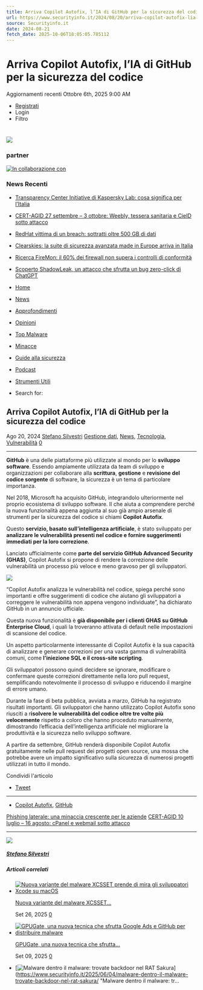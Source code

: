 ```yaml
---
title: Arriva Copilot Autofix, l’IA di GitHub per la sicurezza del codice
url: https://www.securityinfo.it/2024/08/20/arriva-copilot-autofix-lia-di-github-per-la-sicurezza-del-codice/?utm_source=rss&utm_medium=rss&utm_campaign=arriva-copilot-autofix-lia-di-github-per-la-sicurezza-del-codice
source: Securityinfo.it
date: 2024-08-21
fetch_date: 2025-10-06T18:05:05.785112
---
```


# Arriva Copilot Autofix, l’IA di GitHub per la sicurezza del codice

Aggiornamenti recenti Ottobre 6th, 2025 9:00 AM

* [Registrati](https://www.securityinfo.it/registrazione/)
* Login
* Filtro

# [![](https://securityinfo.it/wp-content/uploads/2016/08/LogoSquadrato_750px-1.jpg)](https://www.securityinfo.it)

### partner

[![In collaborazione con](https://www.securityinfo.it/wp-content/uploads/2025/06/Security_empty-1.jpg)](https://securityinfo.it/partner "partner")

### News Recenti

* [Transparency Center Initiative di Kaspersky Lab: cosa significa per l’Italia](https://www.securityinfo.it/2019/01/18/transparency-center-initiative-di-kaspersky-lab-cosa-significa-per-litalia/)
* [CERT-AGID 27 settembre – 3 ottobre: Weebly, tessera sanitaria e CieID sotto attacco](https://www.securityinfo.it/2025/10/06/cert-agid-27-settembre-3-ottobre-weebly-tessera-sanitaria-e-cieid-sotto-attacco/)
* [RedHat vittima di un breach: sottratti oltre 500 GB di dati](https://www.securityinfo.it/2025/10/03/redhat-vittima-di-un-breach-sottratti-oltre-500-gb-di-dati/)
* [Clearskies: la suite di sicurezza avanzata made in Europe arriva in Italia](https://www.securityinfo.it/2025/10/03/clearskies-la-suite-di-sicurezza-avanzata-tutta-made-in-europe-arriva-in-italia/)
* [Ricerca FireMon: il 60% dei firewall non supera i controlli di conformità](https://www.securityinfo.it/2025/10/01/il-60-dei-firewall-non-supera-i-controlli-di-conformita-la-ricerca-di-firemon/)
* [Scoperto ShadowLeak, un attacco che sfrutta un bug zero-click di ChatGPT](https://www.securityinfo.it/2025/09/30/scoperto-shadowleak-un-attacco-che-sfrutta-un-bug-zero-click-di-chatgpt/)

* [Home](https://www.securityinfo.it)
* [News](https://www.securityinfo.it/category/news/)
* [Approfondimenti](https://www.securityinfo.it/category/approfondimenti/)
* [Opinioni](https://www.securityinfo.it/category/opinioni/)
* [Top Malware](https://www.securityinfo.it/top-malware-page/)
* [Minacce](https://www.securityinfo.it/category/minacce-2/)
* [Guide alla sicurezza](http://www.securityinfo.it/guide-alla-sicurezza/)
* [Podcast](https://www.securityinfo.it/podcast-page/)
* [Strumenti Utili](https://www.securityinfo.it/category/strumenti-utili/)

* Search for:

## Arriva Copilot Autofix, l’IA di GitHub per la sicurezza del codice

Ago 20, 2024  [Stefano Silvestri](https://www.securityinfo.it/author/stefano-silvestri/ "Articoli scritti da Stefano Silvestri")
 [Gestione dati](https://www.securityinfo.it/category/news/gestione-dati-news/), [News](https://www.securityinfo.it/category/news/), [Tecnologia](https://www.securityinfo.it/category/news/tecnologia-news/), [Vulnerabilità](https://www.securityinfo.it/category/news/vulnerabilita/)
 [0](https://www.securityinfo.it/2024/08/20/arriva-copilot-autofix-lia-di-github-per-la-sicurezza-del-codice/#respond)

---

**GitHub** è una delle piattaforme più utilizzate al mondo per lo **sviluppo software**. Essendo ampiamente utilizzata da team di sviluppo e organizzazioni per collaborare alla **scrittura**, **gestione** e **revisione del codice sorgente** di software, la sicurezza è un tema di particolare importanza.

Nel 2018, Microsoft ha acquisito GitHub, integrandolo ulteriormente nel proprio ecosistema di sviluppo software. Il che aiuta a comprendere perché la nuova funzionalità appena aggiunta al suo già ampio arsenale di strumenti per la sicurezza del codice si chiami **Copilot Autofix**.

Questo **servizio, basato sull’intelligenza artificiale**, è stato sviluppato per **analizzare le vulnerabilità presenti nel codice e fornire suggerimenti immediati per la loro correzione**.

Lanciato ufficialmente come **parte del servizio GitHub Advanced Security (GHAS)**, Copilot Autofix si propone di rendere la correzione delle vulnerabilità un processo più veloce e meno gravoso per gli sviluppatori.

![](https://www.securityinfo.it/wp-content/uploads/2024/08/GitHub-Copilot-Autofix-1024x576.jpg)

“Copilot Autofix analizza le vulnerabilità nel codice, spiega perché sono importanti e offre suggerimenti di codice che aiutano gli sviluppatori a correggere le vulnerabilità non appena vengono individuate”, ha dichiarato GitHub in un annuncio ufficiale.

Questa nuova funzionalità è **già disponibile per i clienti GHAS su GitHub Enterprise Cloud**, i quali la troveranno attivata di default nelle impostazioni di scansione del codice.

Un aspetto particolarmente interessante di Copilot Autofix è la sua capacità di analizzare e generare correzioni per una vasta gamma di vulnerabilità comuni, come **l’iniezione SQL e il cross-site scripting**.

Gli sviluppatori possono quindi decidere se ignorare, modificare o confermare queste correzioni direttamente nella loro pull request, semplificando notevolmente il processo di sviluppo e riducendo il margine di errore umano.

Durante la fase di beta pubblica, avviata a marzo, GitHub ha registrato risultati importanti. Gli sviluppatori che hanno utilizzato Copilot Autofix sono riusciti a r**isolvere le vulnerabilità del codice oltre tre volte più velocemente** rispetto a coloro che hanno proceduto manualmente, dimostrando l’efficacia dell’intelligenza artificiale nel migliorare la produttività e la sicurezza nello sviluppo software.

A partire da settembre, GitHub renderà disponibile Copilot Autofix gratuitamente nelle pull request dei progetti open source, una mossa che potrebbe avere un impatto significativo sulla sicurezza di numerosi progetti utilizzati in tutto il mondo.

Condividi l'articolo

* [Tweet](https://twitter.com/share)

---

* [Copilot Autofix](https://www.securityinfo.it/tag/copilot-autofix/), [GitHub](https://www.securityinfo.it/tag/github/)

[Phishing laterale: una minaccia crescente per le aziende](https://www.securityinfo.it/2024/08/21/phishing-laterale-minaccia-crescente-grandi-aziende/)
[CERT-AGID 10 luglio – 16 agosto: cPanel e webmail sotto attacco](https://www.securityinfo.it/2024/08/19/cert-agid-10-luglio-16-agosto-cpanel-webmail-sotto-attacco/)

---

![](https://secure.gravatar.com/avatar/d290cb647e218511e0408135528fb5f2?s=90&d=mm&r=g)

##### [Stefano Silvestri](https://www.securityinfo.it/author/stefano-silvestri/)

##### Articoli correlati

* [![Nuova variante del malware XCSSET prende di mira gli sviluppatori Xcode su macOS](https://www.securityinfo.it/wp-content/uploads/2025/09/MalwareCrypto-29-set-2025CG-120x85.png)](https://www.securityinfo.it/2025/09/26/nuova-variante-del-malware-xcsset-prende-di-mira-gli-sviluppatori-xcode-su-macos/ "Nuova variante del malware XCSSET prende di mira gli sviluppatori Xcode su macOS")

  [Nuova variante del malware XCSSET...](https://www.securityinfo.it/2025/09/26/nuova-variante-del-malware-xcsset-prende-di-mira-gli-sviluppatori-xcode-su-macos/ "Permanent link to Nuova variante del malware XCSSET prende di mira gli sviluppatori Xcode su macOS")

  Set 26, 2025  [0](https://www.securityinfo.it/2025/09/26/nuova-variante-del-malware-xcsset-prende-di-mira-gli-sviluppatori-xcode-su-macos/#respond)
* [![GPUGate, una nuova tecnica che sfrutta Google Ads e GitHub per distribuire malware](https://www.securityinfo.it/wp-content/uploads/2025/09/data-theft-9480273_1920-1-120x85.jpg)](https://www.securityinfo.it/2025/09/09/gpugate-una-nuova-tecnica-che-sfrutta-google-ads-e-github-per-distribuire-malware/ "GPUGate, una nuova tecnica che sfrutta Google Ads e GitHub per distribuire malware")

  [GPUGate, una nuova tecnica che sfrutta...](https://www.securityinfo.it/2025/09/09/gpugate-una-nuova-tecnica-che-sfrutta-google-ads-e-github-per-distribuire-malware/ "Permanent link to GPUGate, una nuova tecnica che sfrutta Google Ads e GitHub per distribuire malware")

  Set 09, 2025  [0](https://www.securityinfo.it/2025/09/09/gpugate-una-nuova-tecnica-che-sfrutta-google-ads-e-github-per-distribuire-malware/#respond)
* [![Malware dentro il malware: trovate backdoor nel RAT Sakura](https://www.securityinfo.it/wp-content/uploads/2025/06/security-7057561_1920-120x85.jpg)](https://www.securityinfo.it/2025/06/04/malware-dentro-il-malware-trovate-backdoor-nel-rat-sakura/ "Malware dentro il malware: tr...
